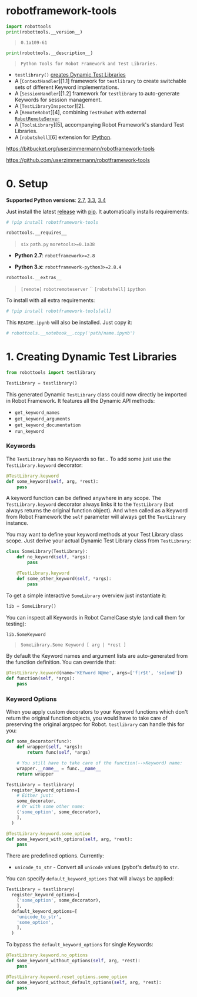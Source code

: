 
# robotframework-tools


```python
import robottools
print(robottools.__version__)
```

> `0.1a109-61`



```python
print(robottools.__description__)
```

> `Python Tools for Robot Framework and Test Libraries.`



* `testlibrary()` [creates Dynamic Test Libraries][1]
* A [`ContextHandler`][1.1] framework for `testlibrary`
  to create switchable sets of different Keyword implementations.
* A [`SessionHandler`][1.2] framework for `testlibrary`
  to auto-generate Keywords for session management.
* A [`TestLibraryInspector`][2].
* A [`RemoteRobot`][4], combining `TestRobot`
  with external [`RobotRemoteServer`](
    https://pypi.python.org/pypi/robotremoteserver)
* A [`ToolsLibrary`][5],
  accompanying Robot Framework's standard Test Libraries.
* A [`robotshell`][6] extension for [IPython](http://ipython.org).

[1]: #1-creating-dynamic-test-libraries



<https://bitbucket.org/userzimmermann/robotframework-tools>

<https://github.com/userzimmermann/robotframework-tools>


# 0. Setup


__Supported Python versions__:
[2.7](http://docs.python.org/2.7),
[3.3](http://docs.python.org/3.3),
[3.4](http://docs.python.org/3.4)

Just install the latest [release](https://pypi.python.org/pypi/modeled)
with [pip](http://www.pip-installer.org).
It automatically installs requirements:



```python
# !pip install robotframework-tools
```


```python
robottools.__requires__
```




> `six`
> `path.py`
> `moretools>=0.1a38`





* __Python 2.7__: `robotframework>=2.8`

* __Python 3.x__: `robotframework-python3>=2.8.4`



```python
robottools.__extras__
```




> `[remote]`
> `robotremoteserver`
> ``
> `[robotshell]`
> `ipython`





To install with all extra requirements:



```python
# !pip install robotframework-tools[all]
```


This `README.ipynb` will also be installed. Just copy it:



```python
# robottools.__notebook__.copy('path/name.ipynb')
```

# 1. Creating Dynamic Test Libraries


```python
from robottools import testlibrary
```


```python
TestLibrary = testlibrary()
```


This generated Dynamic `TestLibrary` class
could now directly be imported in Robot Framework.
It features all the Dynamic API methods:

* `get_keyword_names`
* `get_keyword_arguments`
* `get_keyword_documentation`
* `run_keyword`


### Keywords


The `TestLibrary` has no Keywords so far...
To add some just use the `TestLibrary.keyword` decorator:



```python
@TestLibrary.keyword
def some_keyword(self, arg, *rest):
    pass
```


A keyword function can be defined anywhere in any scope.
The `TestLibrary.keyword` decorator
always links it to the `TestLibrary`
(but always returns the original function object).
And when called as a Keyword from Robot Framework
the `self` parameter will always get the `TestLibrary` instance.



You may want to define your keyword methods
at your Test Library class scope.
Just derive your actual Dynamic Test Library class from `TestLibrary`:



```python
class SomeLibrary(TestLibrary):
    def no_keyword(self, *args):
        pass

    @TestLibrary.keyword
    def some_other_keyword(self, *args):
        pass
```


To get a simple interactive `SomeLibrary` overview just instantiate it:



```python
lib = SomeLibrary()
```


You can inspect all Keywords in Robot CamelCase style
(and call them for testing):



```python
lib.SomeKeyword
```




> `SomeLibrary.Some Keyword [ arg | *rest ]`





By default the Keyword names and argument lists are auto-generated
from the function definition.
You can override that:



```python
@TestLibrary.keyword(name='KEYword N@me', args=['f|r$t', 'se[ond'])
def function(self, *args):
    pass
```

### Keyword Options


When you apply custom decorators to your Keyword functions
which don't return the original function objects,
you would have to take care of preserving the original argspec for Robot.
`testlibrary` can handle this for you:



```python
def some_decorator(func):
    def wrapper(self, *args):
        return func(self, *args)

    # You still have to take care of the function(-->Keyword) name:
    wrapper.__name__ = func.__name__
    return wrapper

TestLibrary = testlibrary(
  register_keyword_options=[
    # Either just:
    some_decorator,
    # Or with some other name:
    ('some_option', some_decorator),
    ],
  )

@TestLibrary.keyword.some_option
def some_keyword_with_options(self, arg, *rest):
    pass
```


There are predefined options. Currently:

* `unicode_to_str` - Convert all `unicode` values (pybot's default) to `str`.



You can specify `default_keyword_options` that will always be applied:



```python
TestLibrary = testlibrary(
  register_keyword_options=[
    ('some_option', some_decorator),
    ],
  default_keyword_options=[
    'unicode_to_str',
    'some_option',
    ],
  )
```


To bypass the `default_keyword_options` for single Keywords:



```python
@TestLibrary.keyword.no_options
def some_keyword_without_options(self, arg, *rest):
    pass

@TestLibrary.keyword.reset_options.some_option
def some_keyword_without_default_options(self, arg, *rest):
    pass
```
